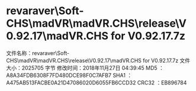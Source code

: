 ﻿# revaraver\Soft-CHS\madVR\madVR.CHS\release\V0.92.17\madVR.CHS for V0.92.17.7z

文件名称：revaraver\Soft-CHS\madVR\madVR.CHS\release\V0.92.17\madVR.CHS for V0.92.17.7z
文件大小：2025705 字节
修改时间：2018年11月27日 04:39:45
MD5     ：A8A34FDB6308F7FD480DCE98F0C7AFB7
SHA1    ：A475AB513FACBE0A21D47086020D6055FB6CCD32
CRC32   ：EB896784